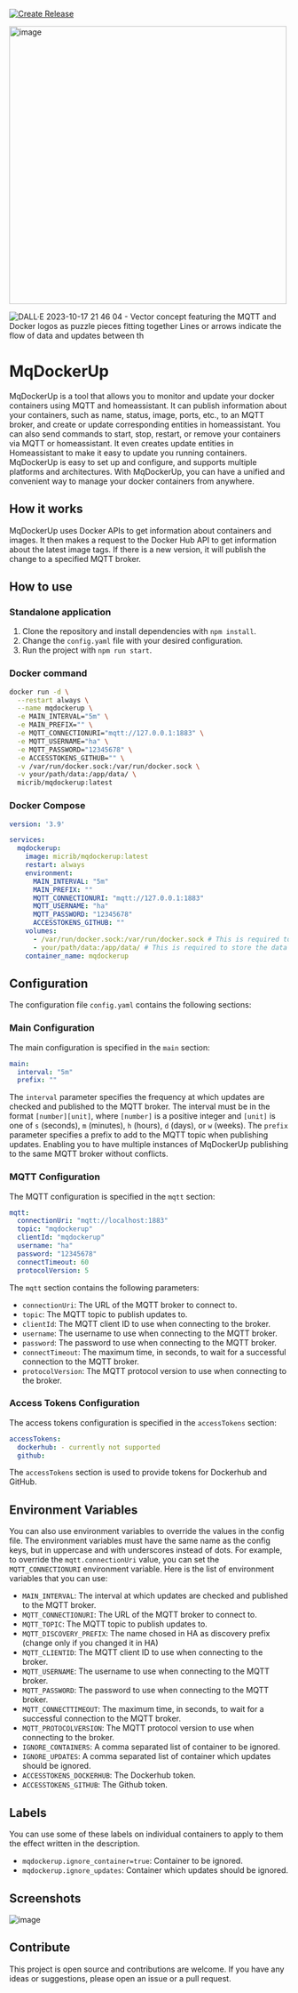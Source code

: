 [![Create Release](https://github.com/MichelFR/MqDockerUp/actions/workflows/release-checker.yml/badge.svg?branch=main)](https://github.com/MichelFR/MqDockerUp/actions/workflows/release-checker.yml)

<img width="500" alt="image" src="https://user-images.githubusercontent.com/7061122/221386530-d5168c26-8ead-4418-9ab4-84ad6ff91ba9.png">

![DALL·E 2023-10-17 21 46 04 - Vector concept featuring the MQTT and Docker logos as puzzle pieces fitting together  Lines or arrows indicate the flow of data and updates between th](https://github.com/MichelFR/MqDockerUp/assets/7061122/e0d28e1c-5478-4b99-a885-1f7298876956)


# MqDockerUp

MqDockerUp is a tool that allows you to monitor and update your docker containers using MQTT and homeassistant. It can publish information about your containers, such as name, status, image, ports, etc., to an MQTT broker, and create or update corresponding entities in homeassistant. You can also send commands to start, stop, restart, or remove your containers via MQTT or homeassistant. It even creates update entities in Homeassistant to make it easy to update you running containers. MqDockerUp is easy to set up and configure, and supports multiple platforms and architectures. With MqDockerUp, you can have a unified and convenient way to manage your docker containers from anywhere.

## How it works

MqDockerUp uses Docker APIs to get information about containers and images. It then makes a request to the Docker Hub API to get information about the latest image tags. If there is a new version, it will publish the change to a specified MQTT broker.

## How to use

### Standalone application

1. Clone the repository and install dependencies with `npm install`.
2. Change the `config.yaml` file with your desired configuration.
3. Run the project with `npm run start`.

### Docker command

```bash
docker run -d \
  --restart always \
  --name mqdockerup \
  -e MAIN_INTERVAL="5m" \
  -e MAIN_PREFIX="" \
  -e MQTT_CONNECTIONURI="mqtt://127.0.0.1:1883" \
  -e MQTT_USERNAME="ha" \
  -e MQTT_PASSWORD="12345678" \
  -e ACCESSTOKENS_GITHUB="" \
  -v /var/run/docker.sock:/var/run/docker.sock \
  -v your/path/data:/app/data/ \
  micrib/mqdockerup:latest
```


### Docker Compose
```yaml
version: '3.9'

services:
  mqdockerup:
    image: micrib/mqdockerup:latest
    restart: always
    environment:
      MAIN_INTERVAL: "5m"
      MAIN_PREFIX: ""
      MQTT_CONNECTIONURI: "mqtt://127.0.0.1:1883"
      MQTT_USERNAME: "ha"
      MQTT_PASSWORD: "12345678"
      ACCESSTOKENS_GITHUB: ""
    volumes:
      - /var/run/docker.sock:/var/run/docker.sock # This is required to access the docker API	
      - your/path/data:/app/data/ # This is required to store the data (database.db)
    container_name: mqdockerup
```

## Configuration

The configuration file `config.yaml` contains the following sections:

### Main Configuration
The main configuration is specified in the `main` section:
```yaml
main:
  interval: "5m"
  prefix: ""
```
The `interval` parameter specifies the frequency at which updates are checked and published to the MQTT broker. The interval must be in the format `[number][unit]`, where `[number]` is a positive integer and `[unit]` is one of `s` (seconds), `m` (minutes), `h` (hours), `d` (days), or `w` (weeks).
The `prefix` parameter specifies a prefix to add to the MQTT topic when publishing updates. Enabling you to have multiple instances of MqDockerUp publishing to the same MQTT broker without conflicts.

### MQTT Configuration
The MQTT configuration is specified in the `mqtt` section:
```yaml
mqtt:
  connectionUri: "mqtt://localhost:1883"
  topic: "mqdockerup"
  clientId: "mqdockerup"
  username: "ha"
  password: "12345678"
  connectTimeout: 60
  protocolVersion: 5
```
The `mqtt` section contains the following parameters:

- `connectionUri`: The URL of the MQTT broker to connect to.
- `topic`: The MQTT topic to publish updates to.
- `clientId`: The MQTT client ID to use when connecting to the broker.
- `username`: The username to use when connecting to the MQTT broker.
- `password`: The password to use when connecting to the MQTT broker.
- `connectTimeout`: The maximum time, in seconds, to wait for a successful connection to the MQTT broker.
- `protocolVersion`: The MQTT protocol version to use when connecting to the broker.

### Access Tokens Configuration
The access tokens configuration is specified in the `accessTokens` section:
```yaml
accessTokens:
  dockerhub: - currently not supported
  github:
```
The `accessTokens` section is used to provide tokens for Dockerhub and GitHub.


## Environment Variables

You can also use environment variables to override the values in the config file. The environment variables must have the same name as the config keys, but in uppercase and with underscores instead of dots. For example, to override the `mqtt.connectionUri` value, you can set the `MQTT_CONNECTIONURI` environment variable. Here is the list of environment variables that you can use:

- `MAIN_INTERVAL`: The interval at which updates are checked and published to the MQTT broker.
- `MQTT_CONNECTIONURI`: The URL of the MQTT broker to connect to.
- `MQTT_TOPIC`: The MQTT topic to publish updates to.
- `MQTT_DISCOVERY_PREFIX`: The name chosed in HA as discovery prefix (change only if you changed it in HA)
- `MQTT_CLIENTID`: The MQTT client ID to use when connecting to the broker.
- `MQTT_USERNAME`: The username to use when connecting to the MQTT broker.
- `MQTT_PASSWORD`: The password to use when connecting to the MQTT broker.
- `MQTT_CONNECTTIMEOUT`: The maximum time, in seconds, to wait for a successful connection to the MQTT broker.
- `MQTT_PROTOCOLVERSION`: The MQTT protocol version to use when connecting to the broker.
- `IGNORE_CONTAINERS`: A comma separated list of container to be ignored.
- `IGNORE_UPDATES`: A comma separated list of container which updates should be ignored.
- `ACCESSTOKENS_DOCKERHUB`: The Dockerhub token.
- `ACCESSTOKENS_GITHUB`: The Github token.

## Labels
You can use some of these labels on individual containers to apply to them the effect written in the description.

- `mqdockerup.ignore_container=true`: Container to be ignored.
- `mqdockerup.ignore_updates`: Container which updates should be ignored.


## Screenshots
![image](https://user-images.githubusercontent.com/7061122/218336295-a040936a-20f3-48da-8835-d9c6746fc8f6.png)




## Contribute

This project is open source and contributions are welcome. If you have any ideas or suggestions, please open an issue or a pull request.
